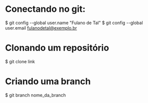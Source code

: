 # Conectando no git:
$ git config --global user.name "Fulano de Tal"
$ git config --global user.email fulanodetal@exemplo.br

# Clonando um repositório
$ git clone link

# Criando uma branch
$ git branch nome_da_branch


